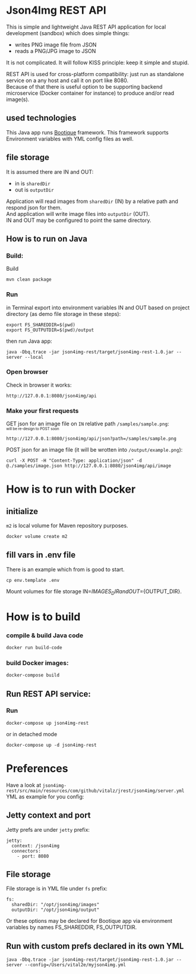 # Json4Img REST API
This is simple and lightweight Java REST API application for local development (sandbox) which does simple things:
* writes PNG image file from JSON
* reads a PNG/JPG image to JSON  

It is not complicated. It will follow KISS principle: keep it simple and stupid.

REST API is used for cross-platform compatibility: just run as standalone service on a any host and call it on port like 8080.  
Because of that there is useful option to be supporting backend microservice (Docker container for instance) to produce and/or read image(s).

## used technologies
This Java app runs [Bootique](https://bootique.io) framework. This framework supports Environment variables with YML config files as well.

## file storage
It is assumed there are IN and OUT:
* in is `sharedDir`
* out is `outputDir`

Application will read images from `sharedDir` (IN) by a relative path and respond json for them.  
And application will write image files into `outputDir` (OUT).  
IN and OUT may be configured to point the same directory.

## How is to run on Java
### Build:
Build
```
mvn clean package
```
### Run
in Terminal export into environment variables IN and OUT based on project directory (as demo file storage in these steps):
```
export FS_SHAREDDIR=$(pwd)
export FS_OUTPUTDIR=$(pwd)/output
```
then run Java app:
```
java -Dbq.trace -jar json4img-rest/target/json4img-rest-1.0.jar --server --local
```
### Open browser
Check in browser it works:
```
http://127.0.0.1:8080/json4img/api
```
### Make your first requests
GET json for an image file on `IN` relative path `/samples/sample.png`:  
<sub><sup>will be re-design to POST soon</sup></sub>
```
http://127.0.0.1:8080/json4img/api/json?path=/samples/sample.png
```
POST json for an image file (it will be wrotten into `/output/example.png`):
```
curl -X POST -H "Content-Type: application/json" -d @./samples/image.json http://127.0.0.1:8080/json4img/api/image
```

# How is to run with Docker
## initialize
`m2` is local volume for Maven repository purposes.
```bash
docker volume create m2
```
## fill vars in .env file
There is an example which from is good to start.
```
cp env.template .env
```
Mount volumes for file storage IN=${IMAGES_DIR} and OUT=${OUTPUT_DIR}.
# How is to build
### compile & build Java code
```bash
docker run build-code
```
### build Docker images:
```bash
docker-compose build
```

## Run REST API service:

### Run
```
docker-compose up json4img-rest
```
or in detached mode
```
docker-compose up -d json4img-rest
```
# Preferences
Have a look at `json4img-rest/src/main/resources/com/github/vitalz/jrest/json4img/server.yml` YML as example for you config:
## Jetty context and port
Jetty prefs are under `jetty` prefix:
```
jetty:
  context: /json4img
  connectors:
    - port: 8080
```
## File storage
File storage is in YML file under `fs` prefix:
```
fs:
  sharedDir: "/opt/json4img/images"
  outputDir: "/opt/json4img/output"
```  
Or these options may be declared for Bootique app via environment variables by names FS_SHAREDDIR, FS_OUTPUTDIR.
## Run with custom prefs declared in its own YML
```
java -Dbq.trace -jar json4img-rest/target/json4img-rest-1.0.jar --server --config=/Users/vital2e/myjson4img.yml
```
